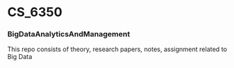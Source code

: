 # CS_6350
### BigDataAnalyticsAndManagement
This repo consists of theory, research papers, notes, assignment related to Big Data
